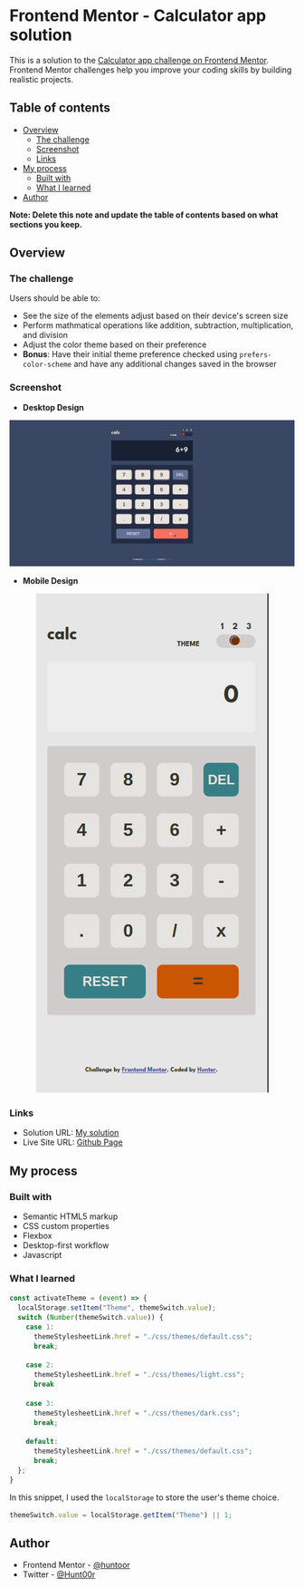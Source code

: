 # Frontend Mentor - Calculator app solution

This is a solution to the [Calculator app challenge on Frontend Mentor](https://www.frontendmentor.io/challenges/calculator-app-9lteq5N29). Frontend Mentor challenges help you improve your coding skills by building realistic projects. 

## Table of contents

- [Overview](#overview)
  - [The challenge](#the-challenge)
  - [Screenshot](#screenshot)
  - [Links](#links)
- [My process](#my-process)
  - [Built with](#built-with)
  - [What I learned](#what-i-learned)
- [Author](#author)

**Note: Delete this note and update the table of contents based on what sections you keep.**

## Overview

### The challenge

Users should be able to:

- See the size of the elements adjust based on their device's screen size
- Perform mathmatical operations like addition, subtraction, multiplication, and division
- Adjust the color theme based on their preference
- **Bonus**: Have their initial theme preference checked using `prefers-color-scheme` and have any additional changes saved in the browser

### Screenshot
- **Desktop Design**

![](./images/screenshot.png)

- **Mobile Design**

<div align="center">
  <img src="./images/screenshot2.png" />
</div>

### Links

- Solution URL: [My solution](https://github.com/huntoor/Frontend-Mentor/tree/main/calculator-app-main)
- Live Site URL: [Github Page](https://huntoor.github.io/Frontend-Mentor/calculator-app-main)

## My process

### Built with

- Semantic HTML5 markup
- CSS custom properties
- Flexbox
- Desktop-first workflow
- Javascript

### What I learned

```js
const activateTheme = (event) => {
  localStorage.setItem("Theme", themeSwitch.value);
  switch (Number(themeSwitch.value)) {
    case 1:
      themeStylesheetLink.href = "./css/themes/default.css";
      break;

    case 2:
      themeStylesheetLink.href = "./css/themes/light.css";
      break
    
    case 3:
      themeStylesheetLink.href = "./css/themes/dark.css";
      break;

    default:
      themeStylesheetLink.href = "./css/themes/default.css";
      break;
  };
}
```

In this snippet, I used the ``localStorage`` to store the user's theme choice.
```js
themeSwitch.value = localStorage.getItem("Theme") || 1;

```

## Author

- Frontend Mentor - [@huntoor](https://www.frontendmentor.io/profile/huntoor)
- Twitter - [@Hunt00r](https://twitter.com/Hunt00r)
